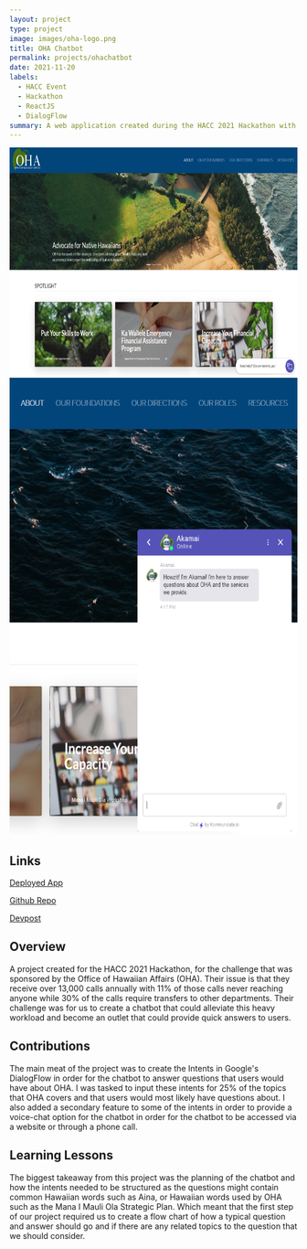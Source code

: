 ```yaml
---
layout: project
type: project
image: images/oha-logo.png
title: OHA Chatbot
permalink: projects/ohachatbot
date: 2021-11-20
labels:
  - HACC Event
  - Hackathon
  - ReactJS
  - DialogFlow
summary: A web application created during the HACC 2021 Hackathon with the goal of assisting the Office of Hawaiian Affairs (OHA) with their issue of 50% of their calls being easily resolved or is not under the OHA responsibilites.
---
```


<img class="image" src="../images/oha-landing.png" style="width:100%;height:25rem;">

<img class="image" src="../images/oha-chat.png" style="width:100%;height:50rem;">

## Links

[Deployed App](https://ohachatbot.meteorapp.com/#/)

[Github Repo](https://github.com/HACC2021/TeamName404)

[Devpost](https://devpost.com/software/oha-chatbot-team-name-404)

## Overview

A project created for the HACC 2021 Hackathon, for the challenge that was sponsored by the Office of Hawaiian Affairs (OHA). Their issue is that they receive over 13,000 calls annually with 11% of those calls never reaching anyone while 30% of the calls require transfers to other departments. Their challenge was for us to create a chatbot that could alleviate this heavy workload and become an outlet that could provide quick answers to users.

## Contributions

The main meat of the project was to create the Intents in Google's DialogFlow in order for the chatbot to answer questions that users would have about OHA. I was tasked to input these intents for 25% of the topics that OHA covers and that users would most likely have questions about. I also added a secondary feature to some of the intents in order to provide a voice-chat option for the chatbot in order for the chatbot to be accessed via a website or through a phone call. 

## Learning Lessons

The biggest takeaway from this project was the planning of the chatbot and how the intents needed to be structured as the questions might contain common Hawaiian words such as Aina, or Hawaiian words used by OHA such as the Mana I Mauli Ola Strategic Plan. Which meant that the first step of our project required us to create a flow chart of how a typical question and answer should go and if there are any related topics to the question that we should consider.
